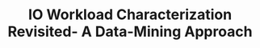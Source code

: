 ---
layout: publication-single
title: IO Workload Characterization Revisited- A Data-Mining Approach
name: IEEE Transactions on Computers, Vol. 63, Issue. 12, pp. 3026--3038
first-author: Bumjoon Seo
co-authors: Jaehyuk Cha, Jongmoo Choi, Sooyong Kang, Youjip Won, Sungroh Yoon
during: 2014.12.01
location: 
impactfactor: 
doi: 
note: 
categories: 
 - Flash Memory and Non-Volatile RAM
tag: 
 - International Journal
---